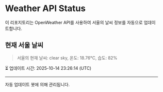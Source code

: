 
# Weather API Status

이 리포지토리는 OpenWeather API를 사용하여 서울의 날씨 정보를 자동으로 업데이트합니다.

## 현재 서울 날씨
> 서울의 현재 날씨: clear sky, 온도: 18.76°C, 습도: 82%

⏳ 업데이트 시간: 2025-10-14 23:26:14 (UTC)

---
자동 업데이트 봇에 의해 관리됩니다.
